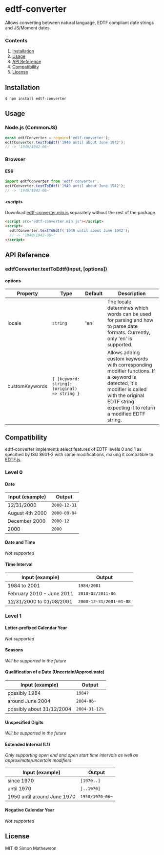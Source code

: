 # edtf-converter

Allows converting between natural language, EDTF compliant date strings and JS/Moment dates.

### Contents

1. [Installation](#installation)
2. [Usage](#usage)
3. [API Reference](#api-reference)
4. [Compatibility](#compatibility)
5. [License](#license)

## Installation

```
$ npm install edtf-converter
```

## Usage

### Node.js (CommonJS)

```javascript
const edtfConverter = require('edtf-converter');
edtfConverter.textToEdtf('1940 until about June 1942');
// -> '1940/1942-06~'
```

### Browser

#### ES6

```javascript
import edtfConverter from 'edtf-converter';
edtfConverter.textToEdtf('1940 until about June 1942');
// -> '1940/1942-06~'
```

#### \<script>
Download [edtf-converter.min.js](https://raw.githubusercontent.com/simon-mathewson/edtf-converter/master/dist/edtf-converter.min.js) separately without the rest of the package.
```html
<script src="edtf-converter.min.js"></script>
<script>
  edtfConverter.textToEdtf('1940 until about June 1942');
  // -> '1940/1942-06~'
</script>
```

## API Reference

### edtfConverter.textToEdtf(input, [options])

#### options

|Property|Type|Default|Description|
|-|-|-|-|
|locale|`string`|'en'|The locale determines which words can be used for parsing and how to parse date formats. Currently, only 'en' is supported.|
|customKeywords|`{ [keyword: string]: (original) => string }`||Allows adding custom keywords with corresponding modifier functions. If a keyword is detected, it's modifier is called with the original EDTF string expecting it to return a modified EDTF string.|

## Compatibility

edtf-converter implements select features of EDTF levels 0 and 1 as specified by ISO 8601-2 with some modifications, making it compatible to [EDTF.js](https://github.com/inukshuk/edtf.js).

### Level 0

#### Date

| Input (example) | Output       |
|-----------------|--------------|
| 12/31/2000      | `2000-12-31` |
| August 4th 2000 | `2000-08-04` |
| December 2000   | `2000-12`    |
| 2000            | `2000`       |

#### Date and Time

*Not supported*

#### Time Interval

| Input (example)           | Output                  |
|---------------------------|-------------------------|
| 1984 to 2001              | `1984/2001`             |
| February 2010 - June 2011 | `2010-02/2011-06`       |
| 12/31/2000 to 01/08/2001  | `2000-12-31/2001-01-08` |

### Level 1

#### Letter-prefixed Calendar Year

*Not supported*

#### Seasons

*Will be supported in the future*
<!-- 
| Input (example) | Output    |
|-----------------|-----------|
| Spring 2001     | `2001-21` | -->

#### Qualification of a Date (Uncertain/Approximate)

| Input (example)           | Output        |
|---------------------------|---------------|
| possibly 1984             | `1984?`       |
| around June 2004          | `2004-06~`    |
| possibly about 31/12/2004 | `2004-31-12%` |

#### Unspecified Digits

*Will be supported in the future*
<!-- *Only supporting decades*

| Input (example) | Output |
|-----------------|--------|
| 1960s           | `196X` | -->

#### Extended Interval (L1)

*Only supporting open end and open start time intervals as well as approximate/uncertain modifiers*

| Input (example)                  | Output          |
|----------------------------------|-----------------|
| since 1970                       | `[1970..]`      |
| until 1970                       | `[..1970]`      |
| 1950 until around June 1970      | `1950/1970-06~` |

#### Negative Calendar Year

*Not supported*

## License

MIT © Simon Mathewson
